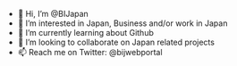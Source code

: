 - 👋 Hi, I’m @BIJapan
- 👀 I’m interested in Japan, Business and/or work in Japan
- 🌱 I’m currently learning about Github
- 💞️ I’m looking to collaborate on Japan related projects
- 📫 Reach me on Twitter: @bijwebportal

<!---
BIJapan/BIJapan is a ✨ special ✨ repository because its `README.md` (this file) appears on your GitHub profile.
You can click the Preview link to take a look at your changes.
--->
